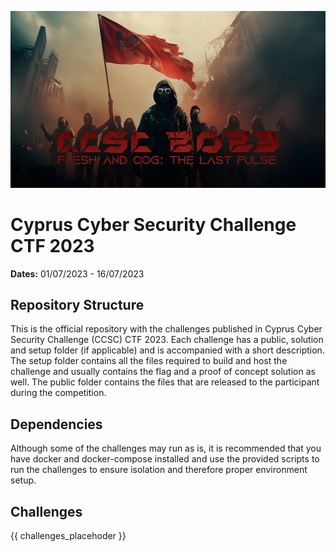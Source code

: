 ![CCSC CTF 2023](_assets/banner.png)

# Cyprus Cyber Security Challenge CTF 2023

**Dates:** 01/07/2023 - 16/07/2023

## Repository Structure
This is the official repository with the challenges published in Cyprus Cyber Security Challenge (CCSC) CTF 2023. Each challenge has a public, solution and setup folder (if applicable) and is accompanied with a short description. The setup folder contains all the files required to build and host the challenge and usually contains the flag and a proof of concept solution as well. The public folder contains the files that are released to the participant during the competition.

## Dependencies
Although some of the challenges may run as is, it is recommended that you have docker and docker-compose installed and use the provided scripts to run the challenges to ensure isolation and therefore proper environment setup.

## Challenges

{{ challenges_placehoder }}

